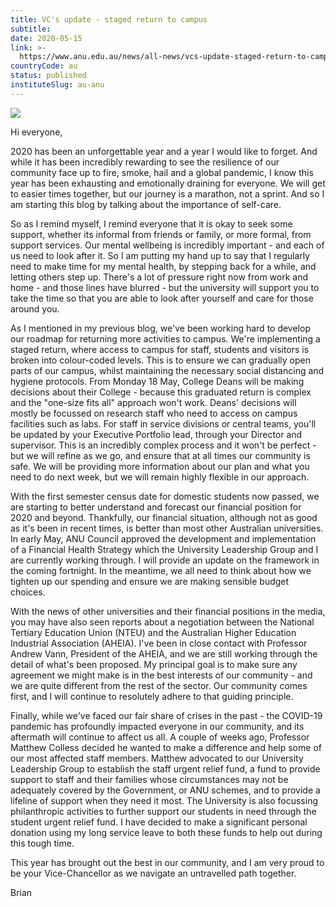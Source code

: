 ```yaml
---
title: VC's update - staged return to campus
subtitle: 
date: 2020-05-15
link: >-
  https://www.anu.edu.au/news/all-news/vcs-update-staged-return-to-campus
countryCode: au
status: published
instituteSlug: au-anu
---
```

![](https://www.anu.edu.au/files/story/COVID_Campus_return_Roadmap-V5.jpg)

Hi everyone,

2020 has been an unforgettable year and a year I would like to forget. And while it has been incredibly rewarding to see the resilience of our community face up to fire, smoke, hail and a global pandemic, I know this year has been exhausting and emotionally draining for everyone. We will get to easier times together, but our journey is a marathon, not a sprint. And so I am starting this blog by talking about the importance of self-care.

So as I remind myself, I remind everyone that it is okay to seek some support, whether its informal from friends or family, or more formal, from support services. Our mental wellbeing is incredibly important - and each of us need to look after it. So I am putting my hand up to say that I regularly need to make time for my mental health, by stepping back for a while, and letting others step up. There's a lot of pressure right now from work and home - and those lines have blurred - but the university will support you to take the time so that you are able to look after yourself and care for those around you.

As I mentioned in my previous blog, we've been working hard to develop our roadmap for returning more activities to campus. We're implementing a staged return, where access to campus for staff, students and visitors is broken into colour-coded levels. This is to ensure we can gradually open parts of our campus, whilst maintaining the necessary social distancing and hygiene protocols. From Monday 18 May, College Deans will be making decisions about their College - because this graduated return is complex and the "one-size fits all" approach won't work. Deans' decisions will mostly be focussed on research staff who need to access on campus facilities such as labs. For staff in service divisions or central teams, you'll be updated by your Executive Portfolio lead, through your Director and supervisor. This is an incredibly complex process and it won't be perfect - but we will refine as we go, and ensure that at all times our community is safe. We will be providing more information about our plan and what you need to do next week, but we will remain highly flexible in our approach.

With the first semester census date for domestic students now passed, we are starting to better understand and forecast our financial position for 2020 and beyond. Thankfully, our financial situation, although not as good as it's been in recent times, is better than most other Australian universities. In early May, ANU Council approved the development and implementation of a Financial Health Strategy which the University Leadership Group and I are currently working through. I will provide an update on the framework in the coming fortnight. In the meantime, we all need to think about how we tighten up our spending and ensure we are making sensible budget choices.

With the news of other universities and their financial positions in the media, you may have also seen reports about a negotiation between the National Tertiary Education Union (NTEU) and the Australian Higher Education Industrial Association (AHEIA). I've been in close contact with Professor Andrew Vann, President of the AHEIA, and we are still working through the detail of what's been proposed. My principal goal is to make sure any agreement we might make is in the best interests of our community - and we are quite different from the rest of the sector. Our community comes first, and I will continue to resolutely adhere to that guiding principle.

Finally, while we've faced our fair share of crises in the past - the COVID-19 pandemic has profoundly impacted everyone in our community, and its aftermath will continue to affect us all. A couple of weeks ago, Professor Matthew Colless decided he wanted to make a difference and help some of our most affected staff members. Matthew advocated to our University Leadership Group to establish the staff urgent relief fund, a fund to provide support to staff and their families whose circumstances may not be adequately covered by the Government, or ANU schemes, and to provide a lifeline of support when they need it most. The University is also focussing philanthropic activities to further support our students in need through the student urgent relief fund. I have decided to make a significant personal donation using my long service leave to both these funds to help out during this tough time.

This year has brought out the best in our community, and I am very proud to be your Vice-Chancellor as we navigate an untravelled path together.

Brian